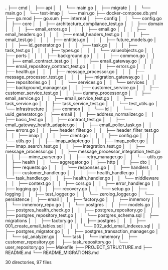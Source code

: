 .
├── cmd
│   ├── api
│   │   └── main.go
│   ├── migrate
│   │   └── main.go
│   └── test-imap
│       └── main.go
├── docker-compose.db.yml
├── go.mod
├── go.sum
├── internal
│   ├── config
│   │   └── config.go
│   ├── core
│   │   ├── architecture_compliance_test.go
│   │   ├── domain
│   │   │   ├── email_errors.go
│   │   │   ├── email.go
│   │   │   ├── email_headers.go
│   │   │   ├── email_headers_test.go
│   │   │   ├── email_test.go
│   │   │   ├── entities.go
│   │   │   ├── future_models.go
│   │   │   ├── id_generator.go
│   │   │   ├── task.go
│   │   │   ├── task_test.go
│   │   │   ├── types.go
│   │   │   └── valueobjects.go
│   │   ├── ports
│   │   │   ├── background.go
│   │   │   ├── common.go
│   │   │   ├── email_contract_test.go
│   │   │   ├── email_gateway.go
│   │   │   ├── email_repository_contract_test.go
│   │   │   ├── errors.go
│   │   │   ├── health.go
│   │   │   ├── message_processor.go
│   │   │   ├── message_processor_test.go
│   │   │   ├── migration_gateway.go
│   │   │   ├── repositories.go
│   │   │   └── services.go
│   │   └── services
│   │       ├── background_manager.go
│   │       ├── customer_service.go
│   │       ├── customer_service_test.go
│   │       ├── dummy_processor.go
│   │       ├── email_service.go
│   │       ├── email_service_test.go
│   │       ├── task_service.go
│   │       ├── task_service_test.go
│   │       └── test_utils.go
│   └── infrastructure
│       ├── common
│       │   └── id
│       │       └── uuid_generator.go
│       ├── email
│       │   ├── address_normalizer.go
│       │   ├── basic_test.go
│       │   ├── contract_test.go
│       │   ├── email_gateway_health_adapter.go
│       │   ├── email_poller_task.go
│       │   ├── errors.go
│       │   ├── header_filter.go
│       │   ├── header_filter_test.go
│       │   ├── imap
│       │   │   ├── client.go
│       │   │   ├── config.go
│       │   │   └── utils.go
│       │   ├── imap_adapter.go
│       │   ├── imap_poller.go
│       │   ├── imap_search_test.go
│       │   ├── integration_test.go
│       │   ├── message_processor.go
│       │   ├── message_processor_integration_test.go
│       │   ├── mime_parser.go
│       │   ├── retry_manager.go
│       │   └── utils.go
│       ├── health
│       │   └── aggregator.go
│       ├── http
│       │   ├── dto
│       │   │   ├── requests.go
│       │   │   └── responses.go
│       │   ├── handlers
│       │   │   ├── customer_handler.go
│       │   │   ├── health_handler.go
│       │   │   └── task_handler.go
│       │   ├── health_handler.go
│       │   └── middleware
│       │       ├── context.go
│       │       ├── cors.go
│       │       ├── error_handler.go
│       │       ├── logging.go
│       │       ├── recovery.go
│       │       └── setup.go
│       ├── logging
│       │   ├── test_logger.go
│       │   └── zerolog_logger.go
│       └── persistence
│           ├── email
│           │   ├── factory.go
│           │   ├── inmemory
│           │   │   └── inmemory_repo.go
│           │   └── postgres
│           │       ├── models.go
│           │       ├── postgres_health_check.go
│           │       ├── postgres_repository.go
│           │       ├── postgres_repository_test.go
│           │       └── postgres_schema.sql
│           ├── migrations
│           │   ├── factory.go
│           │   ├── postgres
│           │   │   ├── 001_create_email_tables.sql
│           │   │   └── 002_add_email_indexes.sql
│           │   ├── postgres_migrator.go
│           │   ├── postgres_transaction_manager.go
│           │   └── sql_analyzer.go
│           └── task
│               └── inmemory
│                   ├── customer_repository.go
│                   ├── task_repository.go
│                   └── user_repository.go
├── Makefile
├── PROJECT_STRUCTURE.md
├── README.md
└── README_MIGRATIONS.md

30 directories, 97 files
